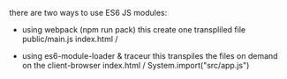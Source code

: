 there are two ways to use ES6 JS modules:

- using webpack  (npm run pack)
	this create one transpliled file public/main.js
	index.html  /  <script src="public/main.js"></script>

- using es6-module-loader & traceur
	this transpiles the files on demand on the client-browser
	index.html  /  System.import("src/app.js")
